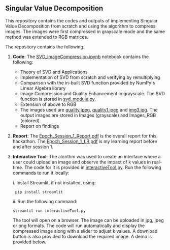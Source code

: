 ## Singular Value Decomposition

This repository contains the codes and outputs of implementing Singular Value Decomposition from scratch and using the algorithm to compress images.
The images were first compressed in grayscale mode and the same method was extended to RGB matrices.

The repository contains the following:
1. **Code**: The [SVD_imageCompression.ipynb](https://github.com/aroshishp/SVD/blob/main/SVD_imageCompression.ipynb) notebook contains the following:
   * Theory of SVD and Applications
   * Implementation of SVD from scratch and verifying by remultiplying
   * Comparison with the in-built SVD function provided by NumPy's Linear Algebra library
   * Image Compression and Quality Enhancement in grayscale. The SVD function is stored in [svd_module.py](https://github.com/aroshishp/SVD/blob/main/svd_module.py).
   * Extension of above to RGB
   * The images used are [quality.jpeg](https://github.com/aroshishp/SVD/blob/main/quality.jpeg), [quality1.jpeg](https://github.com/aroshishp/SVD/blob/main/quality1.jpeg) and [img3.jpg](https://github.com/aroshishp/SVD/blob/main/img3.jpg). The output images are stored in Images (grayscale) and Images_RGB (colored).
   * Report on findings
2. **Report**: The [Epoch_Session_1_Report.pdf](https://github.com/aroshishp/SVD/blob/main/Epoch_Session_1_Report.pdf) is the overall report for this hackathon.
   The [Epoch_Session_1_LR.pdf](https://github.com/aroshishp/SVD/blob/main/Epoch_Session_1_LR.pdf) is my learning report before and after session 1.
3. **Interactive Tool**: The alorithm was used to create an interface where a user could upload an image and observe the impact of k values in real-time. The code for it is provided in [interactiveTool.py](https://github.com/aroshishp/SVD/blob/main/interactiveTool.py). Run the following commands to run it locally:
   
   i. Install Streamlit, if not installed, using:
      ```
       pip install streamlit
      ```
   ii. Run the following command:
     ```
     streamlit run interactiveTool.py
     ```
     The tool will open on a browser. The image can be uploaded in jpg, jpeg or png formats. The code will run automatically and display the compressed image along with a slider to adjust k values. A download button is also provided to download the required image. A demo is provided below.
